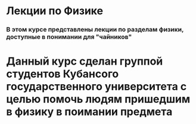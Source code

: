#  Лекции по Физике
### В этом курсе представлены лекции по разделам физики, доступные в понимании для "чайников" 
# Данный курс сделан группой студентов Кубансого государственного университета с целью помочь людям пришедшим в физику в поимании предмета
